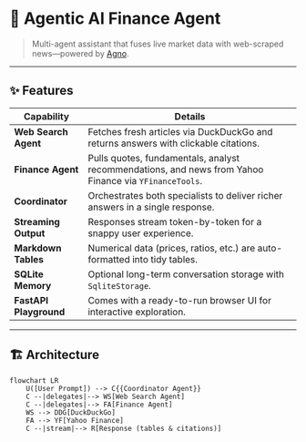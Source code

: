 # 🧠 Agentic AI Finance Agent

> Multi-agent assistant that fuses live market data with web-scraped news—powered by [Agno](https://pypi.org/project/agno/).

---

## ✨ Features
| Capability           | Details                                                                                                           |
|----------------------|-------------------------------------------------------------------------------------------------------------------|
| **Web Search Agent** | Fetches fresh articles via DuckDuckGo and returns answers with clickable citations.                               |
| **Finance Agent**    | Pulls quotes, fundamentals, analyst recommendations, and news from Yahoo Finance via `YFinanceTools`.             |
| **Coordinator**      | Orchestrates both specialists to deliver richer answers in a single response.                                     |
| **Streaming Output** | Responses stream token-by-token for a snappy user experience.                                                     |
| **Markdown Tables**  | Numerical data (prices, ratios, etc.) are auto-formatted into tidy tables.                                        |
| **SQLite Memory**    | Optional long-term conversation storage with `SqliteStorage`.                                                     |
| **FastAPI Playground** | Comes with a ready-to-run browser UI for interactive exploration.                                               |

---

## 🏗️ Architecture

```mermaid
flowchart LR
    U([User Prompt]) --> C{{Coordinator Agent}}
    C --|delegates|--> WS[Web Search Agent]
    C --|delegates|--> FA[Finance Agent]
    WS --> DDG[DuckDuckGo]
    FA --> YF[Yahoo Finance]
    C --|stream|--> R[Response (tables & citations)]
